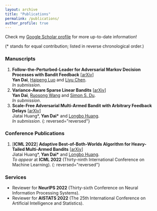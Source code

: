 ```yaml
---
layout: archive
title: "Publications"
permalink: /publications/
author_profile: true
---
```


Check my [Google Scholar profile](https://scholar.google.com/citations?user=gkG4z3IAAAAJ) for more up-to-date information!

(* stands for equal contribution; listed in reverse chronological order.)

### Manuscripts

1.  **Follow-the-Perturbed-Leader for Adversarial Markov Decision Processes with Bandit Feedback**  \[[arXiv](https://arxiv.org/abs/2205.13451)\]  
    **Yan Dai**, [Haipeng Luo](https://haipeng-luo.net/) and [Liyu Chen](https://lchenat.github.io/).  
    *In submission*.
1.  **Variance-Aware Sparse Linear Bandits** \[[arXiv](https://arxiv.org/abs/2205.13450)\]  
    **Yan Dai**, [Ruosong Wang](https://www.cs.cmu.edu/~ruosongw/) and [Simon S. Du](https://simonshaoleidu.com/).  
    *In submission*.
1.  **Scale-Free Adversarial Multi-Armed Bandit with Arbitrary Feedback Delays** \[[arXiv](https://arxiv.org/abs/2110.13400)\]  
    Jiatai Huang\*, **Yan Dai\*** and [Longbo Huang](https://people.iiis.tsinghua.edu.cn/~huang/).  
    *In submission*.
{: reversed="reversed"}

### Conference Publications

1.  [**ICML 2022**] **Adaptive Best-of-Both-Worlds Algorithm for Heavy-Tailed Multi-Armed Bandits** \[[arXiv](https://arxiv.org/abs/2201.11921)\]  
    Jiatai Huang\*, **Yan Dai\*** and [Longbo Huang](https://people.iiis.tsinghua.edu.cn/~huang/).  
    *To appear* at **ICML 2022** (Thirty-ninth International Conference on Machine Learning).
{: reversed="reversed"}

### Services
* Reviewer for **NeurIPS 2022** (Thirty-sixth Conference on Neural Information Processing Systems).
* Reviewer for **AISTATS 2022** (The 25th International Conference on Artificial Intelligence and Statistics).
